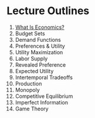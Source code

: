 # Lecture Outlines

1. [What Is Economics?](1-math-review-notes-2022-09-10.pdf)   
2. Budget Sets  
3. Demand Functions  
4. Preferences & Utility  
5. Utility Maximization  
6. Labor Supply  
7. Revealed Preference  
8. Expected Utility  
9. Intertemporal Tradeoffs  
10. Production  
11. Monopoly  
12. Competitive Equilibrium  
13. Imperfect Information  
14. Game Theory  
